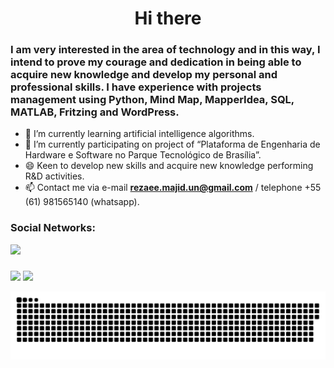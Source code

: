 
<!--
**majid-rezae/majid-rezae** is a ✨ _special_ ✨ repository because its `README.md` (this file) appears on your GitHub profile.

Here are some ideas to get you started:

- 🔭 I’m currently working on ...
- 🌱 I’m currently learning ...
- 👯 I’m looking to collaborate on ...
- 🤔 I’m looking for help with ...
- 💬 Ask me about ...
- 📫 How to reach me: ...
- 😄 Pronouns: ...
- ⚡ Fun fact: ...
-->
<h1 align="center">Hi there</h1>
<h3 align="left">I am very interested in the area of technology and in this way, I intend to prove my courage and dedication in being able to acquire new knowledge and develop my personal and professional skills. I have experience with projects management using Python, Mind Map, MapperIdea, SQL, MATLAB, Fritzing and WordPress.</h3>

- 🌱 I’m currently learning artificial intelligence algorithms.
- 🔭 I’m currently participating on project of “Plataforma de Engenharia de Hardware e Software no Parque Tecnológico de Brasília”.
- 😄 Keen to develop new skills and acquire new knowledge performing R&D activities.
- 📫 Contact me via e-mail **rezaee.majid.un@gmail.com** / telephone +55 (61) 981565140 (whatsapp).  

<h3 align="left">Social Networks:</h3>
 <a href="https://www.linkedin.com/in/s-majid-rezaee-416537219/" target="_blank"><img src="https://img.shields.io/badge/-LinkedIn-%230077B5?style=for-the-badge&logo=linkedin&logoColor=white" target="_blank"></a>  

<h3 align="left"></h3>
<div>
 
  <img height="180em" src="https://github-readme-stats.vercel.app/api?username=majid-rezae&show_icons=true&theme=react&include_all_commits=true&count_private=true"/>
  <img height="180em" src="https://github-readme-stats.vercel.app/api/top-langs/?username=majid-rezae&layout=compact&langs_count=7&theme=react"/>
</div>
 
 ![Snake animation](https://github.com/Thiagobiscoito/Thiagobiscoito/blob/output/github-contribution-grid-snake.svg)
 
